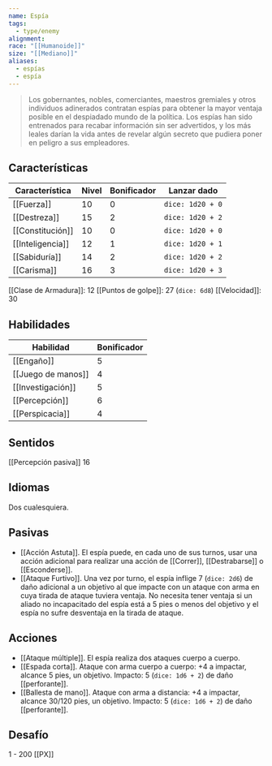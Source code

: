 ```yaml
---
name: Espía
tags:
  - type/enemy
alignment: 
race: "[[Humanoide]]"
size: "[[Mediano]]"
aliases:
  - espías
  - espía
---
```

> Los gobernantes, nobles, comerciantes, maestros gremiales y otros individuos adinerados contratan espías para obtener la mayor ventaja posible en el despiadado mundo de la política. Los espías han sido entrenados para recabar información sin ser advertidos, y los más leales darían la vida antes de revelar algún secreto que pudiera poner en peligro a sus empleadores.
## Características
| Característica | Nivel | Bonificador | Lanzar dado |
| ---- | ---- | ---- | ---- |
| [[Fuerza]] | 10 | 0 | `dice: 1d20 + 0` |
| [[Destreza]] | 15 | 2 | `dice: 1d20 + 2` |
| [[Constitución]] | 10 | 0 | `dice: 1d20 + 0` |
| [[Inteligencia]] | 12 | 1 | `dice: 1d20 + 1` |
| [[Sabiduría]] | 14 | 2 | `dice: 1d20 + 2` |
| [[Carisma]] | 16 | 3 | `dice: 1d20 + 3` |

[[Clase de Armadura]]: 12
[[Puntos de golpe]]: 27 (`dice: 6d8`)
[[Velocidad]]: 30
## Habilidades
| Habilidad | Bonificador |
| ---- | ---- |
| [[Engaño]] | 5 |
| [[Juego de manos]] | 4 |
| [[Investigación]] | 5 |
| [[Percepción]] | 6 |
| [[Perspicacia]] | 4 |
## Sentidos

[[Percepción pasiva]] 16
## Idiomas

Dos cualesquiera.
## Pasivas
- [[Acción Astuta]]. El espía puede, en cada uno de sus turnos, usar una acción adicional para realizar una acción de [[Correr]], [[Destrabarse]] o [[Esconderse]].
- [[Ataque Furtivo]]. Una vez por turno, el espía inflige 7 (`dice: 2d6`) de daño adicional a un objetivo al que impacte con un ataque con arma en cuya tirada de ataque tuviera ventaja. No necesita tener ventaja si un aliado no incapacitado del espía está a 5 pies o menos del objetivo y el espía no sufre desventaja en la tirada de ataque.
## Acciones
- [[Ataque múltiple]]. El espía realiza dos ataques cuerpo a cuerpo.
- [[Espada corta]]. Ataque con arma cuerpo a cuerpo: +4 a impactar, alcance 5 pies, un objetivo. Impacto: 5 (`dice: 1d6 + 2`) de daño [[perforante]].
- [[Ballesta de mano]]. Ataque con arma a distancia: +4 a impactar, alcance 30/120 pies, un objetivo. Impacto: 5 (`dice: 1d6 + 2`) de daño [[perforante]].
## Desafío
1 - 200 [[PX]]
